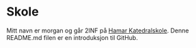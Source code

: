 # Skole

Mitt navn er morgan og går 2INF på [Hamar Katedralskole](https://www.hamar-katedral.vgs.no/).
Denne README.md filen er en introduksjon til GitHub.
